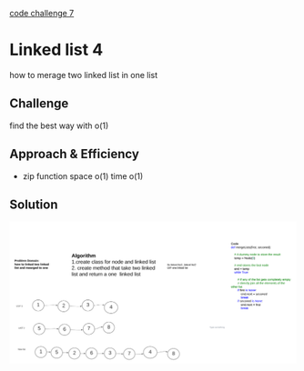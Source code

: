 
[code challenge 7](https://github.com/hadeelhhawajreh/data-structures-and-algorithms-c401/pull/12)


# Linked list 4 
how to merage two linked list in one list 

## Challenge
find the best way with  o(1)


## Approach & Efficiency
<!-- What approach did you take? Why? What is the Big O space/time for this approach? -->

+ zip function 
    space o(1)
    time o(1)




## Solution
<!-- Embedded whiteboard image -->
![drawing](../../assets/l3.png)


